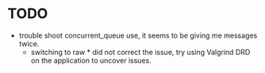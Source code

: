 # TODO

- trouble shoot concurrent_queue use, it seems to be giving me messages twice.
    - switching to raw * did not correct the issue, try using Valgrind DRD on the application to uncover issues. 

    

